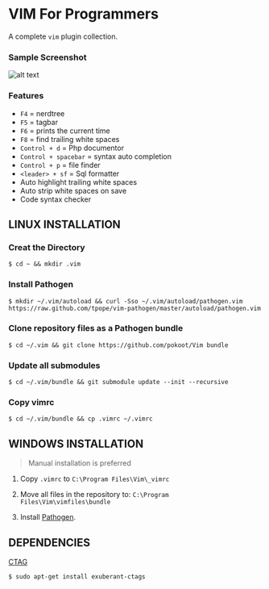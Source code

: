VIM For Programmers
===================

A complete `vim` plugin collection. 

### Sample Screenshot

![alt text](https://raw.github.com/pokoot/Vim/master/screenshot.png "Vim Editor")

### Features

* `F4` = nerdtree
* `F5` = tagbar
* `F6` = prints the current time
* `F8` = find trailing white spaces
* `Control + d` = Php documentor
* `Control + spacebar` = syntax auto completion
* `Control + p` = file finder
* `<leader> + sf` = Sql formatter
* Auto highlight trailing white spaces
* Auto strip white spaces on save
* Code syntax checker


## LINUX INSTALLATION


### Creat the Directory

    $ cd ~ && mkdir .vim

### Install Pathogen

    $ mkdir ~/.vim/autoload && curl -Sso ~/.vim/autoload/pathogen.vim https://raw.github.com/tpope/vim-pathogen/master/autoload/pathogen.vim


### Clone repository files as a Pathogen bundle

    $ cd ~/.vim && git clone https://github.com/pokoot/Vim bundle

### Update all submodules

    $ cd ~/.vim/bundle && git submodule update --init --recursive

### Copy vimrc

    $ cd ~/.vim/bundle && cp .vimrc ~/.vimrc

## WINDOWS INSTALLATION

> Manual installation is preferred

1. Copy `.vimrc` to `C:\Program Files\Vim\_vimrc`

2. Move all files in the repository to: `C:\Program Files\Vim\vimfiles\bundle`

3. Install [Pathogen](https://github.com/tpope/vim-pathogen).


## DEPENDENCIES

[CTAG](http://ctags.sourceforge.net/)

    $ sudo apt-get install exuberant-ctags


